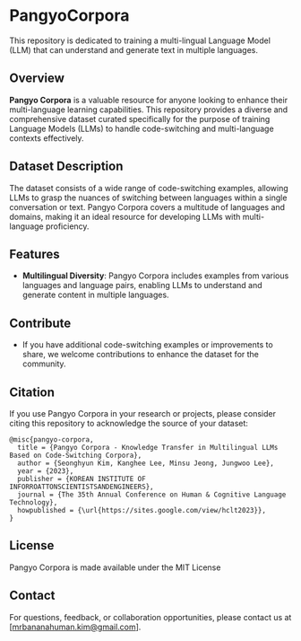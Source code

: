 # PangyoCorpora

This repository is dedicated to training a multi-lingual Language Model (LLM) that can understand and generate text in multiple languages.

## Overview

**Pangyo Corpora** is a valuable resource for anyone looking to enhance their multi-language learning capabilities. This repository provides a diverse and comprehensive dataset curated specifically for the purpose of training Language Models (LLMs) to handle code-switching and multi-language contexts effectively.

## Dataset Description

The dataset consists of a wide range of code-switching examples, allowing LLMs to grasp the nuances of switching between languages within a single conversation or text. Pangyo Corpora covers a multitude of languages and domains, making it an ideal resource for developing LLMs with multi-language proficiency.

## Features

- **Multilingual Diversity**: Pangyo Corpora includes examples from various languages and language pairs, enabling LLMs to understand and generate content in multiple languages.

## Contribute

- If you have additional code-switching examples or improvements to share, we welcome contributions to enhance the dataset for the community.

## Citation

If you use Pangyo Corpora in your research or projects, please consider citing this repository to acknowledge the source of your dataset:

```
@misc{pangyo-corpora,
  title = {Pangyo Corpora - Knowledge Transfer in Multilingual LLMs Based on Code-Switching Corpora},
  author = {Seonghyun Kim, Kanghee Lee, Minsu Jeong, Jungwoo Lee},
  year = {2023},
  publisher = {KOREAN INSTITUTE OF INFORROATTONSCIENTISTSANDENGINEERS},
  journal = {The 35th Annual Conference on Human & Cognitive Language Technology},
  howpublished = {\url{https://sites.google.com/view/hclt2023}},
}
```

## License

Pangyo Corpora is made available under the MIT License

## Contact

For questions, feedback, or collaboration opportunities, please contact us at [mrbananahuman.kim@gmail.com].
